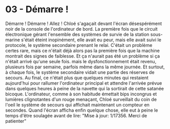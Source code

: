 # 03 - Démarre !

Démarre ! Démarre ! Allez ! Chloé s'agaçait devant l'écran désespérément noir
de la console de l'ordinateur de bord. La première fois que le circuit
électronique gérant l'ensemble des systèmes de survie de la station sous-marine
s'était éteint inopinément, elle avait eu peur, mais elle avait suivi le
protocole, le système secondaire prenant le relai. C'était un problème certes
rare, mais ce n'était déjà alors pas la première fois que la machine montrait
des signes de faiblesse. Et ça n'aurait pas été un problème si ça n'était
arrivé qu'une seule fois. mais le dysfonctionnement était revenu, plusieurs
fois par semaine, parfois même dans la même journée. Et surtout, à chaque fois,
le système secondaire vidait une partie des réserves de secours. Au final, ce
n'était plus que quelques minutes qui restaient aujourd'hui pour rallumer
l'ordinateur principal et attendre l'arrivée prévue dans quelques heures à
peine de la navette qui la sortirait de cette satanée bicoque. L'ordinateur,
comme à son habitude émettait bips incongrus et lumières clignotantes d'un
rouge menaçant, Chloé surveillait du coin de l'oeil le système de secours qui
affichait maintenant un compteur en secondes. Quand l'écran afficha enfin
quelque chose, elle eut à peine le temps d'être soulagée avant de lire: "Mise à
jour: 1/17356. Merci de patienter"
